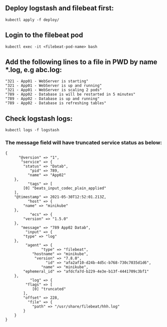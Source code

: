 ## Deploy logstash and filebeat first:

`kubectl apply -f deploy/`

## Login to the filebeat pod

`kubectl exec -it <filebeat-pod-name> bash`

## Add the following lines to a file in PWD by name *.log, e.g abc.log:

```
"321 - App01 - WebServer is starting"
"321 - App01 - WebServer is up and running"
"321 - App01 - WebServer is scaling 2 pods"
"789 - App02 - Database is will be restarted in 5 minutes"
"789 - App02 - Database is up and running"
"789 - App02 - Database is refreshing tables"
```

## Check logstash logs:

`kubectl logs -f logstash`

### The message field will have truncated service status as below:

```
{
      "@version" => "1",
       "service" => {
        "status" => "Datab",
           "pid" => 789,
          "name" => "App02"
    },
          "tags" => [
        [0] "beats_input_codec_plain_applied"
    ],
    "@timestamp" => 2021-05-30T12:52:01.213Z,
          "host" => {
        "name" => "minikube"
    },
           "ecs" => {
        "version" => "1.5.0"
    },
       "message" => "789 App02 Datab",
         "input" => {
        "type" => "log"
    },
         "agent" => {
                "type" => "filebeat",
            "hostname" => "minikube",
             "version" => "7.8.0",
                  "id" => "afa2af10-d24b-4d5c-b768-730c7035d1d6",
                "name" => "minikube",
        "ephemeral_id" => "afdcfa7d-b229-4e3e-b13f-4441709c3bf1"
    },
           "log" => {
         "flags" => [
            [0] "truncated"
        ],
        "offset" => 228,
          "file" => {
            "path" => "/usr/share/filebeat/hhh.log"
        }
    }
}
```